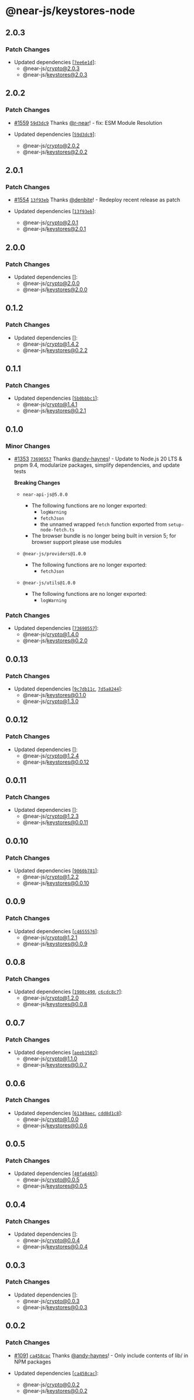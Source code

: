 # @near-js/keystores-node

## 2.0.3

### Patch Changes

- Updated dependencies [[`7ee6e1d`](https://github.com/near/near-api-js/commit/7ee6e1dceb49fd841e54524ae2b129f390580068)]:
  - @near-js/crypto@2.0.3
  - @near-js/keystores@2.0.3

## 2.0.2

### Patch Changes

- [#1559](https://github.com/near/near-api-js/pull/1559) [`59d3dc9`](https://github.com/near/near-api-js/commit/59d3dc9580be05662cb9a587e82359faccd69d1b) Thanks [@r-near](https://github.com/r-near)! - fix: ESM Module Resolution

- Updated dependencies [[`59d3dc9`](https://github.com/near/near-api-js/commit/59d3dc9580be05662cb9a587e82359faccd69d1b)]:
  - @near-js/crypto@2.0.2
  - @near-js/keystores@2.0.2

## 2.0.1

### Patch Changes

- [#1554](https://github.com/near/near-api-js/pull/1554) [`13f93eb`](https://github.com/near/near-api-js/commit/13f93ebdac497bb473364da66a493344d955b27f) Thanks [@denbite](https://github.com/denbite)! - Redeploy recent release as patch

- Updated dependencies [[`13f93eb`](https://github.com/near/near-api-js/commit/13f93ebdac497bb473364da66a493344d955b27f)]:
  - @near-js/crypto@2.0.1
  - @near-js/keystores@2.0.1

## 2.0.0

### Patch Changes

- Updated dependencies []:
  - @near-js/crypto@2.0.0
  - @near-js/keystores@2.0.0

## 0.1.2

### Patch Changes

- Updated dependencies []:
  - @near-js/crypto@1.4.2
  - @near-js/keystores@0.2.2

## 0.1.1

### Patch Changes

- Updated dependencies [[`5b0bbbc1`](https://github.com/near/near-api-js/commit/5b0bbbc17ffe7d89d7767e405d2ca700dc2bba40)]:
  - @near-js/crypto@1.4.1
  - @near-js/keystores@0.2.1

## 0.1.0

### Minor Changes

- [#1353](https://github.com/near/near-api-js/pull/1353) [`73690557`](https://github.com/near/near-api-js/commit/73690557c8e2a74386fca62f4ae123abe0651403) Thanks [@andy-haynes](https://github.com/andy-haynes)! - Update to Node.js 20 LTS & pnpm 9.4, modularize packages, simplify dependencies, and update tests

  **Breaking Changes**

  - `near-api-js@5.0.0`

    - The following functions are no longer exported:
      - `logWarning`
      - `fetchJson`
      - the unnamed wrapped `fetch` function exported from `setup-node-fetch.ts`
    - The browser bundle is no longer being built in version 5; for browser support please use modules

  - `@near-js/providers@1.0.0`

    - The following functions are no longer exported:
      - `fetchJson`

  - `@near-js/utils@1.0.0`
    - The following functions are no longer exported:
      - `logWarning`

### Patch Changes

- Updated dependencies [[`73690557`](https://github.com/near/near-api-js/commit/73690557c8e2a74386fca62f4ae123abe0651403)]:
  - @near-js/crypto@1.4.0
  - @near-js/keystores@0.2.0

## 0.0.13

### Patch Changes

- Updated dependencies [[`9c7db11c`](https://github.com/near/near-api-js/commit/9c7db11c3c5c031a749dd72d5140f58056570e36), [`7d5a8244`](https://github.com/near/near-api-js/commit/7d5a8244a1683d7b5e82c4da1e40d834167a9a41)]:
  - @near-js/keystores@0.1.0
  - @near-js/crypto@1.3.0

## 0.0.12

### Patch Changes

- Updated dependencies []:
  - @near-js/crypto@1.2.4
  - @near-js/keystores@0.0.12

## 0.0.11

### Patch Changes

- Updated dependencies []:
  - @near-js/crypto@1.2.3
  - @near-js/keystores@0.0.11

## 0.0.10

### Patch Changes

- Updated dependencies [[`9060b781`](https://github.com/near/near-api-js/commit/9060b7811668d71bdf21170273a42842c3691f9b)]:
  - @near-js/crypto@1.2.2
  - @near-js/keystores@0.0.10

## 0.0.9

### Patch Changes

- Updated dependencies [[`c4655576`](https://github.com/near/near-api-js/commit/c4655576bacb1d8b85030dca5b9443649621c8ee)]:
  - @near-js/crypto@1.2.1
  - @near-js/keystores@0.0.9

## 0.0.8

### Patch Changes

- Updated dependencies [[`1900c490`](https://github.com/near/near-api-js/commit/1900c49060c3ea8279448cead7347049a23f421f), [`c6cdc8c7`](https://github.com/near/near-api-js/commit/c6cdc8c724a6dd53114cc5f53fd58e57cea86b78)]:
  - @near-js/crypto@1.2.0
  - @near-js/keystores@0.0.8

## 0.0.7

### Patch Changes

- Updated dependencies [[`aeeb1502`](https://github.com/near/near-api-js/commit/aeeb15022a1c1deb99114eba0473739b0998fc50)]:
  - @near-js/crypto@1.1.0
  - @near-js/keystores@0.0.7

## 0.0.6

### Patch Changes

- Updated dependencies [[`61349aec`](https://github.com/near/near-api-js/commit/61349aeca3af830f702b24654e0f13cd428192d8), [`cdd8d1c8`](https://github.com/near/near-api-js/commit/cdd8d1c8c37db641bd995b2c470ad0b4fdddb93f)]:
  - @near-js/crypto@1.0.0
  - @near-js/keystores@0.0.6

## 0.0.5

### Patch Changes

- Updated dependencies [[`40fa6465`](https://github.com/near/near-api-js/commit/40fa64654fdaf3b463122c35521a6f72282974f2)]:
  - @near-js/crypto@0.0.5
  - @near-js/keystores@0.0.5

## 0.0.4

### Patch Changes

- Updated dependencies []:
  - @near-js/crypto@0.0.4
  - @near-js/keystores@0.0.4

## 0.0.3

### Patch Changes

- Updated dependencies []:
  - @near-js/crypto@0.0.3
  - @near-js/keystores@0.0.3

## 0.0.2

### Patch Changes

- [#1091](https://github.com/near/near-api-js/pull/1091) [`ca458cac`](https://github.com/near/near-api-js/commit/ca458cac683fab614b77eb5daa160e03b0640350) Thanks [@andy-haynes](https://github.com/andy-haynes)! - Only include contents of lib/ in NPM packages

- Updated dependencies [[`ca458cac`](https://github.com/near/near-api-js/commit/ca458cac683fab614b77eb5daa160e03b0640350)]:
  - @near-js/crypto@0.0.2
  - @near-js/keystores@0.0.2
